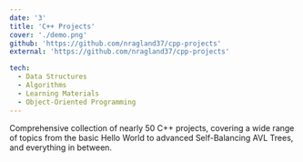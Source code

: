 ```yaml
---
date: '3'
title: 'C++ Projects'
cover: './demo.png'
github: 'https://github.com/nragland37/cpp-projects'
external: 'https://github.com/nragland37/cpp-projects'

tech:
  - Data Structures
  - Algorithms
  - Learning Materials
  - Object-Oriented Programming
---
```


Comprehensive collection of nearly 50 C++ projects, covering a wide range of topics from the basic Hello World to advanced Self-Balancing AVL Trees, and everything in between.
